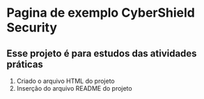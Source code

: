 # Pagina de exemplo CyberShield Security

## Esse projeto é para estudos das atividades práticas 

1. Criado o arquivo HTML do projeto 
2. Inserção do arquivo README do projeto